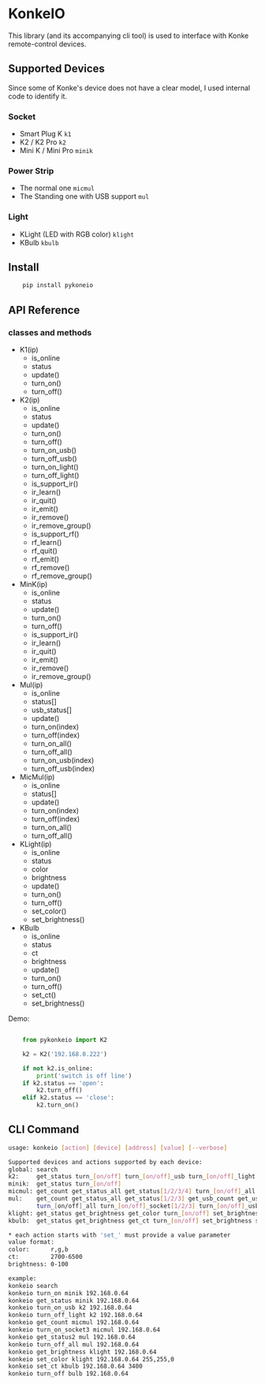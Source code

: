 # KonkeIO
This library (and its accompanying cli tool) is used to interface with
Konke remote-control devices.

## Supported Devices
Since some of Konke's device does not have a clear model, I used internal code to identify it.

### Socket
- Smart Plug K `k1`
- K2 / K2 Pro `k2`
- Mini K / Mini Pro `minik`

### Power Strip
- The normal one `micmul`
- The Standing one with USB support `mul`

### Light
- KLight (LED with RGB color) `klight`
- KBulb `kbulb`

## Install

```bash
    pip install pykoneio
```

## API Reference

### classes and methods
- K1(ip)
    - is_online
    - status
    - update()
    - turn_on()
    - turn_off()
- K2(ip)
    - is_online
    - status
    - update()
    - turn_on()
    - turn_off()
    - turn_on_usb()
    - turn_off_usb()
    - turn_on_light()
    - turn_off_light()
    - is_support_ir()
    - ir_learn()
    - ir_quit()
    - ir_emit()
    - ir_remove()
    - ir_remove_group()
    - is_support_rf()
    - rf_learn()
    - rf_quit()
    - rf_emit()
    - rf_remove()
    - rf_remove_group()
- MinK(ip)
    - is_online
    - status
    - update()
    - turn_on()
    - turn_off()
    - is_support_ir()
    - ir_learn()
    - ir_quit()
    - ir_emit()
    - ir_remove()
    - ir_remove_group()
- Mul(ip)
    - is_online
    - status[]
    - usb_status[]
    - update()
    - turn_on(index)
    - turn_off(index)
    - turn_on_all()
    - turn_off_all()
    - turn_on_usb(index)
    - turn_off_usb(index)
- MicMul(ip)
    - is_online
    - status[]
    - update()
    - turn_on(index)
    - turn_off(index)
    - turn_on_all()
    - turn_off_all()
- KLight(ip)
    - is_online
    - status
    - color
    - brightness
    - update()
    - turn_on()
    - turn_off()
    - set_color()
    - set_brightness()
- KBulb
    - is_online
    - status
    - ct
    - brightness
    - update()
    - turn_on()
    - turn_off()
    - set_ct()
    - set_brightness()

Demo:

```python

    from pykonkeio import K2

    k2 = K2('192.168.0.222')

    if not k2.is_online:
        print('switch is off line')
    if k2.status == 'open':
        k2.turn_off()
    elif k2.status == 'close':
        k2.turn_on()
```

## CLI Command

```bash
usage: konkeio [action] [device] [address] [value] [--verbose]

Supported devices and actions supported by each device:
global: search
k2:     get_status turn_[on/off] turn_[on/off]_usb turn_[on/off]_light
minik:  get_status turn_[on/off]
micmul: get_count get_status_all get_status[1/2/3/4] turn_[on/off]_all turn_[on/off]_socket[1/2/3/4]
mul:    get_count get_status_all get_status[1/2/3] get_usb_count get_usb_status_all get_usb_status[1/2]
        turn_[on/off]_all turn_[on/off]_socket[1/2/3] turn_[on/off]_usb[1/2]
klight: get_status get_brightness get_color turn_[on/off] set_brightness set_color
kbulb:  get_status get_brightness get_ct turn_[on/off] set_brightness set_ct

* each action starts with 'set_' must provide a value parameter
value format:
color:      r,g,b
ct:         2700-6500
brightness: 0-100

example:
konkeio search
konkeio turn_on minik 192.168.0.64
konkeio get_status minik 192.168.0.64
konkeio turn_on_usb k2 192.168.0.64
konkeio turn_off_light k2 192.168.0.64
konkeio get_count micmul 192.168.0.64
konkeio turn_on_socket3 micmul 192.168.0.64
konkeio get_status2 mul 192.168.0.64
konkeio turn_off_all mul 192.168.0.64
konkeio get_brightness klight 192.168.0.64
konkeio set_color klight 192.168.0.64 255,255,0
konkeio set_ct kbulb 192.168.0.64 3400
konkeio turn_off bulb 192.168.0.64
```